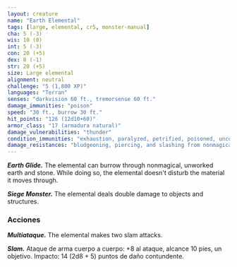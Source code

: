 ```yaml
---
layout: creature
name: "Earth Elemental"
tags: [large, elemental, cr5, monster-manual]
cha: 5 (-3)
wis: 10 (0)
int: 5 (-3)
con: 20 (+5)
dex: 8 (-1)
str: 20 (+5)
size: Large elemental
alignment: neutral
challenge: "5 (1,800 XP)"
languages: "Terran"
senses: "darkvision 60 ft., tremorsense 60 ft."
damage_immunities: "poison"
speed: "30 ft., burrow 30 ft."
hit_points: "126 (12d10+60)"
armor_class: "17 (armadura natural)"
damage_vulnerabilities: "thunder"
condition_immunities: "exhaustion, paralyzed, petrified, poisoned, unconscious"
damage_resistances: "bludgeoning, piercing, and slashing from nonmagical weapons"
---
```


***Earth Glide.*** The elemental can burrow through nonmagical, unworked earth and stone. While doing so, the elemental doesn't disturb the material it moves through.

***Siege Monster.*** The elemental deals double damage to objects and structures.

### Acciones

***Multiataque.*** The elemental makes two slam attacks.

***Slam.*** Ataque de arma cuerpo a cuerpo: +8 al ataque, alcance 10 pies, un objetivo. Impacto: 14 (2d8 + 5) puntos de daño contundente.